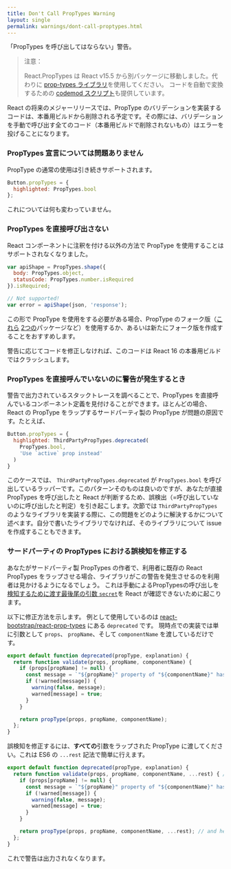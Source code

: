 ```yaml
---
title: Don't Call PropTypes Warning
layout: single
permalink: warnings/dont-call-proptypes.html
---
```

「PropTypes を呼び出してはならない」警告。

> 注意：
>
> React.PropTypes は React v15.5 から別パッケージに移動しました。代わりに [prop-types ライブラリ](https://www.npmjs.com/package/prop-types)を使用してください。
> コードを自動で変換するための [codemod スクリプト](/blog/2017/04/07/react-v15.5.0.html#migrating-from-react.proptypes)も提供しています。

React の将来のメジャーリリースでは、PropType のバリデーションを実装するコードは、本番用ビルドから削除される予定です。その際には、バリデーションを手動で呼び出す全てのコード（本番用ビルドで削除されないもの）はエラーを投げることになります。

### PropTypes 宣言については問題ありません

PropType の通常の使用は引き続きサポートされます。

```javascript
Button.propTypes = {
  highlighted: PropTypes.bool
};
```

これについては何も変わっていません。

### PropTypes を直接呼び出さない

React コンポーネントに注釈を付ける以外の方法で PropType を使用することはサポートされなくなりました。

```javascript
var apiShape = PropTypes.shape({
  body: PropTypes.object,
  statusCode: PropTypes.number.isRequired
}).isRequired;

// Not supported!
var error = apiShape(json, 'response');
```

この形で PropType を使用をする必要がある場合、PropType のフォーク版（[これら](https://github.com/aackerman/PropTypes) [2つの](https://github.com/developit/proptypes)パッケージなど）を使用するか、あるいは新たにフォーク版を作成することをおすすめします。

警告に応じてコードを修正しなければ、このコードは React 16 の本番用ビルドではクラッシュします。

### PropTypes を直接呼んでいないのに警告が発生するとき

警告で出力されているスタックトレースを調べることで、PropTypes を直接呼んでいるコンポーネント定義を見付けることができます。ほとんどの場合、React の PropType をラップするサードパーティ製の PropType が問題の原因です。たとえば、

```js
Button.propTypes = {
  highlighted: ThirdPartyPropTypes.deprecated(
    PropTypes.bool,
    'Use `active` prop instead'
  )
}
```

このケースでは、 `ThirdPartyPropTypes.deprecated` が `PropTypes.bool` を呼び出しているラッパーです。このパターンそのものは良いのですが、あなたが直接 PropTypes を呼び出したと React が判断するため、誤検出（=呼び出していないのに呼び出したと判定）を引き起こします。次節では `ThirdPartyPropTypes` のようなライブラリを実装する際に、この問題をどのように解決するかについて述べます。自分で書いたライブラリでなければ、そのライブラリについて issue を作成することもできます。

### サードパーティの PropTypes における誤検知を修正する

あなたがサードパーティ製 PropTypes の作者で、利用者に既存の React PropTypes をラップさせる場合、ライブラリがこの警告を発生させるのを利用者は見かけるようになるでしょう。
これは手動によるPropTypesの呼び出しを[検知するために渡す最後尾の引数 `secret`](https://github.com/facebook/react/pull/7132)を React が確認できないために起こります。

以下に修正方法を示します。
例として使用しているのは [react-bootstrap/react-prop-types](https://github.com/react-bootstrap/react-prop-types/blob/0d1cd3a49a93e513325e3258b28a82ce7d38e690/src/deprecated.js) にある `deprecated` です。
現時点での実装では単に引数として `props`、 `propName`、そして `componentName` を渡しているだけです。

```javascript
export default function deprecated(propType, explanation) {
  return function validate(props, propName, componentName) {
    if (props[propName] != null) {
      const message = `"${propName}" property of "${componentName}" has been deprecated.\n${explanation}`;
      if (!warned[message]) {
        warning(false, message);
        warned[message] = true;
      }
    }

    return propType(props, propName, componentName);
  };
}
```

誤検知を修正するには、**すべての**引数をラップされた PropType に渡してください。これは ES6 の `...rest` 記法で簡単に行えます。

```javascript
export default function deprecated(propType, explanation) {
  return function validate(props, propName, componentName, ...rest) { // Note ...rest here
    if (props[propName] != null) {
      const message = `"${propName}" property of "${componentName}" has been deprecated.\n${explanation}`;
      if (!warned[message]) {
        warning(false, message);
        warned[message] = true;
      }
    }

    return propType(props, propName, componentName, ...rest); // and here
  };
}
```

これで警告は出力されなくなります。
